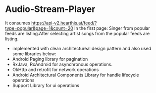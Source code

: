 # Audio-Stream-Player
It consumes https://api-v2.hearthis.at/feed/?type=popular&page=1&count=20
 In the first page: Singer from popular feeds are listing.After selecting artist songs from the popular feeds are listing.
 
- implemented with clean architectureal design pattern and also used some libraries below:
- Android Paging library for pagination
- RxJava, RxAndroid for asynchronous operations.
- OkHttp and retrofit for network operations
- Android Architectural Components Library for handle lifecycle operations
- Support Library for ui operations
